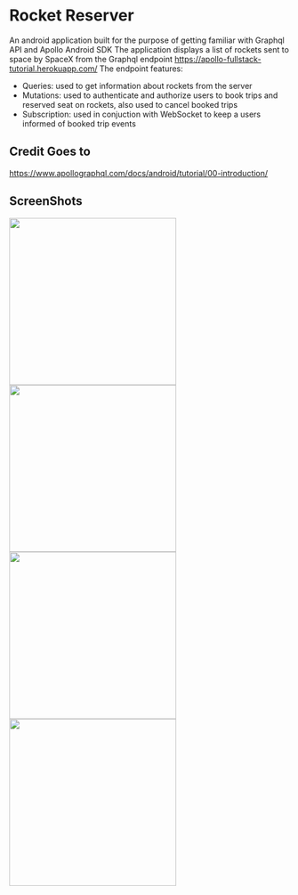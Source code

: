 # Rocket Reserver

An android application built for the purpose of getting familiar with Graphql API and Apollo Android SDK
The application displays a list of rockets sent to space by SpaceX from the Graphql endpoint https://apollo-fullstack-tutorial.herokuapp.com/
The endpoint features: 
  - Queries: used to get information about rockets from the server
  - Mutations: used to authenticate and authorize users to book trips and reserved seat on rockets, also used to cancel booked trips
  - Subscription: used in conjuction with WebSocket to keep a users informed of booked trip events

## Credit Goes to

https://www.apollographql.com/docs/android/tutorial/00-introduction/

## ScreenShots

<p><img src="https://user-images.githubusercontent.com/60139290/116863410-2bcf9780-abfe-11eb-9f03-972fae6c98aa.png" width="300" />    <img src="https://user-images.githubusercontent.com/60139290/116863442-3853f000-abfe-11eb-9375-71b8fa9db566.png" width="300" />   <img src="https://user-images.githubusercontent.com/60139290/116863457-3d18a400-abfe-11eb-869e-3c4e8c39b33f.png" width="300" />    <img src="https://user-images.githubusercontent.com/60139290/116863464-40139480-abfe-11eb-81a5-cfe73e3ca71a.png" width="300" /> </p>
